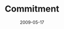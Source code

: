 ---
layout: message
category: message
series: "Roadmap For A Revolution"
title: "Commitment"
date: 2009-05-17
audio-description: "What are the conditions necessary for a revolution to thrive? Join us over the next several weeks as we analyze the Roadmap For A Revolution. This week Brian Tome talks about the importance of \"commitment.\""
audio: "http://s3.amazonaws.com/crossroadsaudiomessages/roadmap1.mp3"
audio-title: "Commitment"
audio-duration: "38&#58;55"
notes-description: " "
notes: "http://www.crossroads.net/players/media/hq/SN_05_16-17_09.pdf "
notes-title: "Commitment (Study Notes)"
program-description: ""
program: "http://www.crossroads.net/players/media/hq/0516_17Program.pdf"
program-title: "Commitment (Program)"
video-description: "What are the conditions necessary for a revolution to thrive? Join us over the next several weeks as we analyze the Roadmap For A Revolution. This week Brian Tome talks about the importance of \"commitment.\""
video-title: "Commitment"
video: "https://s3.amazonaws.com/crossroadsvideomessages/roadmap1.mp4"
---